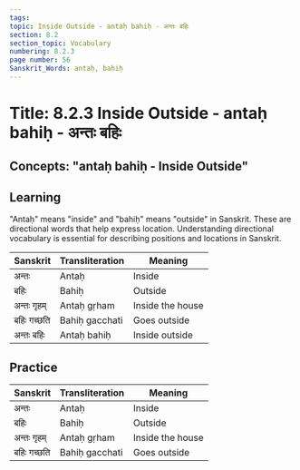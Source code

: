 ```yaml
---
tags:
topic: Inside Outside - antaḥ bahiḥ - अन्तः बहिः
section: 8.2
section_topic: Vocabulary
numbering: 8.2.3
page number: 56
Sanskrit_Words: antaḥ, bahiḥ
---
```

# Title: 8.2.3 Inside Outside - antaḥ bahiḥ - अन्तः बहिः
## Concepts: "antaḥ bahiḥ - Inside Outside"

## Learning
"Antaḥ" means "inside" and "bahiḥ" means "outside" in Sanskrit. These are directional words that help express location. Understanding directional vocabulary is essential for describing positions and locations in Sanskrit.

| Sanskrit           | Transliteration      | Meaning                          |
| ------------------ | -------------------- | -------------------------------- |
| अन्तः              | Antaḥ                | Inside                           |
| बहिः               | Bahiḥ                | Outside                          |
| अन्तः गृहम्        | Antaḥ gṛham          | Inside the house                 |
| बहिः गच्छति        | Bahiḥ gacchati       | Goes outside                     |
| अन्तः बहिः         | Antaḥ bahiḥ          | Inside outside                   |

## Practice
| Sanskrit           | Transliteration      | Meaning                          |
| ------------------ | -------------------- | -------------------------------- |
| अन्तः              | Antaḥ                | Inside                           |
| बहिः               | Bahiḥ                | Outside                          |
| अन्तः गृहम्        | Antaḥ gṛham          | Inside the house                 |
| बहिः गच्छति        | Bahiḥ gacchati       | Goes outside                     |
